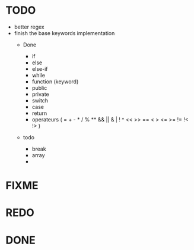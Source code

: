 # TODO
- better regex
- finish the base keywords implementation 
    - Done
        - if
        - else
        - else-if
        - while
        - function (keyword)
        - public
        - private
        - switch
        - case
        - return
        - operateurs ( = + - * / % ** && || & | ! ^ << >> == < > <= >= != !< !> )

    - todo 
        - break
        - array
        - 

# FIXME

# REDO


# DONE
